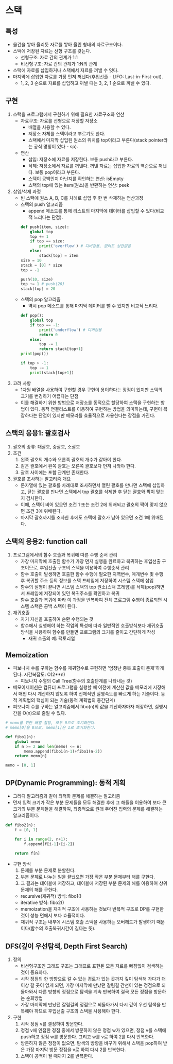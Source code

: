 # 스택

## 특성
- 물건을 쌓아 올리듯 자료를 쌓아 올린 형태의 자료구조이다.
- 스택에 저장된 자료는 선형 구조를 갖는다.
    - 선형구조: 자료 간의 관계가 1:1
    - 비선형구조: 자료 간의 관계가 1:N의 관계
- 스택에 자료를 삽입하거나 스택에서 자료를 꺼낼 수 잇다.
- 마지막에 삽입한 자료를 가장 먼저 꺼낸다(후입선출 - LIFO: Last-in-First-out).
    - 1, 2, 3 순으로 자료를 삽입하고 꺼낼 때는 3, 2, 1 순으로 꺼낼 수 있다.

## 구현
1. 스택을 프로그램에서 구현하기 위해 필요한 자료구조와 연산
    - 자료구조: 자료를 선형으로 저장할 저장소
        - 배열을 사용할 수 있다.
        - 저장소 자체를 스택이라고 부르기도 한다.
        - 스택에서 마지막 삽입된 원소의 위치를 top이라고 부른다(stack pointer라는 공식 명칭이 있다 - sp).
    - 연산
        - 삽입: 저장소에 자료를 저장한다. 보통 push라고 부른다.
        - 삭제: 저장소에서 자료를 꺼낸다. 꺼낸 자료는 삽입한 자료의 역순으로 꺼낸다. 보통 pop이라고 부른다.
        - 스택이 공백인지 아닌지를 확인하는 연산: isEmpty
        - 스택의 top에 있는 item(원소)을 반환하는 연산: peek
2. 삽입/삭제 과정
    - 빈 스택에 원소 A, B, C를 차례로 삽입 후 한 번 삭제하는 연산과정
    - 스택의 push 알고리즘
        - append 메소드를 통해 리스트의 마지막에 데이터를 삽입할 수 있다(비교적 느리다는 단점).
        ```python
        def push(item, size):
            global top
            top += 1
            if top == size:
                print('overflow') # 디버깅용, 없어도 상관없음
            else:
                stack[top] = item
        size = 10
        stack = [0] * size
        top = -1

        push(10, size)
        top += 1 # push(20)
        stack[top] = 20
    - 스택의 pop 알고리즘
        - 역시 pop 메소드를 통해 마지막 데이터를 뺄 수 있지만 비교적 느리다.
        ```python
        def pop():
            global top
            if top == -1:
                print('underflow') # 디버깅용
                return 0
            else:
                top -= 1
                return stack[top+1]
        print(pop())

        if top > -1:
            top -= 1
            print(stack[top+1])
3. 고려 사항
    - 1차원 배열을 사용하여 구현할 경우 구현이 용이하다는 장점이 있지만 스택의 크기를 변경하기 어렵다는 단점
    - 이를 해결하기 위한 방법으로 저장소를 동적으로 할당하여 스택을 구현하는 방법이 있다. 동적 연결리스트를 이용하여 구현하는 방법을 의미하는데, 구현이 복잡하다는 단점이 있지만 메모리를 효율적으로 사용한다는 장점을 가진다.

## 스택의 응용1: 괄호검사
1. 괄호의 종류: 대괄호, 중괄호, 소괄호
2. 조건
    1. 왼쪽 괄호의 개수와 오른쪽 괄호의 개수가 같아야 한다.
    2. 같은 괄호에서 왼쪽 괄호는 오른쪽 괄호보다 먼저 나와야 한다.
    3. 괄호 사이에는 포함 관계만 존재한다.
3. 괄호를 조사하는 알고리즘 개요
    - 문자열에 있는 괄호를 차례대로 조사하면서 열린 괄호를 만나면 스택에 삽입하고, 닫는 괄호를 만나면 스택에서 top 괄호를 삭제한 후 닫는 괄호와 짝이 맞는지 검사한다.
    - 이때, 스택이 비어 있으면 조건 1 또는 조건 2에 위배되고 괄호의 짝이 맞지 않으면 조건 3에 위배된다.
    - 마지막 괄호까지를 조사한 후에도 스택에 괄호가 남아 있으면 조건 1에 위배된다.

## 스택의 응용2: function call
1. 프로그램에서의 함수 호출과 복귀에 따른 수행 순서 관리
    - 가장 마지막에 호출된 함수가 가장 먼저 실행을 완료하고 복귀하는 후입선출 구조이므로, 후입선출 구조의 스택을 이용하여 수행순서 관리
    - 함수 호출이 발생하면 호출한 함수 수행에 필요한 지역변수, 매개변수 및 수행 후 복귀할 주소 등의 정보를 스택 프레임에 저장하여 시스템 스택에 삽입
    - 함수의 실행이 끝나면 시스템 스택의 top 원소(스택 프레임)를 삭제(pop)하면서 프레임에 저장되어 있던 복귀주소를 확인하고 복귀
    - 함수 호출과 복귀에 따라 이 과정을 반복하여 전체 프로그램 수행이 종료되면 시스템 스택은 공백 스택이 된다.
2. 재귀호출
    - 자기 자신을 호출하여 순환 수행되는 것
    - 함수에서 실행해야 하는 작업의 특성에 따라 일반적인 호출방식보다 재귀호출방식을 사용하여 함수를 만들면 프로그램의 크기를 줄이고 간단하게 작성
        - 재귀 호출의 예: 팩토리얼

## Memoization
- 피보나치 수를 구하는 함수를 재귀함수로 구현하면 '엄청난 중복 호출이 존재'하게 된다. 시간복잡도: O(2**n)
    - 피보나치 수열의 Call Tree(함수의 호출단계를 나타내는 것)
- 메모이제이션은 컴퓨터 프로그램을 실행할 때 이전에 계산한 값을 메모리에 저장해서 매번 다시 계산하지 않도록 하여 전체적인 실행속도를 빠르게 하는 기술이다. 동적 계획법의 핵심이 되는 기술(동적 계획법의 중간단계)
- 피보나치 수를 구하는 알고리즘에서 fibo(n)의 값을 계산하자마자 저장하면, 실행시간을 O(n)으로 줄일 수 있다.
```python
# memo를 위한 배열 할당, 모두 0으로 초기화한다.
# memo[0]을 0으로, memo[1]은 1로 초기화한다.

def fibo1(n):
    global memo
    if n >= 2 and len(memo) <= n:
        memo.append(fibo1(n-1)+fibo1(n-2))
    return memo[n]

memo = [0, 1]
```

## DP(Dynamic Programming): 동적 게획
- 그리디 알고리즘과 같이 최적화 문제를 해결하는 알고리즘
- 먼저 입력 크기가 작은 부분 문제들을 모두 해결한 후에 그 해들을 이용하여 보다 큰 크기의 부분 문제들을 해결하여, 최종적으로 원래 주어진 입력의 문제를 해결하는 알고리즘이다.
```python
def fibo2(n):
    f = [0, 1]

    for i in range(2, n+1):
        f.append(f[i-1]+[i-2])
    
    return f[n]
```
- 구현 방식
    1. 문제를 부분 문제로 분할한다.
    2. 부분 문제로 나누는 일을 끝냈으면 가장 작은 부분 문제부터 해를 구한다.
    3. 그 결과는 테이블에 저장하고, 테이블에 저장된 부분 문제의 해를 이용하여 상위 문제의 해를 구한다.
    - recursive(재귀적) 방식: fibo1()
    - iterative 방식: fibo2()
    - memoization을 재귀적 구조에 사용하는 것보다 반복적 구조로 DP를 구현한 것이 성능 면에서 보다 효율적이다.
    - 재귀적 구조는 내부에 시스템 호출 스택을 사용하는 오버헤드가 발생하기 때문이다(함수의 호출복귀시간이 길다는 뜻).

## DFS(깊이 우선탐색, Depth First Search)
1. 정의
    - 비선형구조인 그래프 구조는 그래프로 표현된 모든 자료를 빠짐없이 검색하는 것이 중요하다.
    - 시작 정점의 한 방향으로 갈 수 있는 경로가 있는 곳까지 깊이 탐색해 가다가 더 이상 갈 곳이 없게 되면, 가장 마지막에 만났던 갈림길 간선이 있는 정점으로 되돌아와서 다른 방향의 정점으로 탐색을 계속 반복하여 결국 모든 정점을 방문하는 순회방법
    - 가장 마지막에 만났던 갈림길의 정점으로 되돌아가서 다시 깊이 우선 탐색을 반복해야 하므로 후입선출 구조의 스택을 사용해야 한다.
2. 구현
    1. 시작 정점 v를 결정하여 방문한다.
    2. 정점 v에 인접한 정점 중에서 방문하지 않은 정점 w가 있으면, 정점 v를 스택에 push하고 정점 w를 방문한다. 그리고 w를 v로 하여 2를 다시 반복한다.
    - 방문하지 않은 정점이 없으면, 탐색의 방향을 바꾸기 위해서 스택을 pop하여 받은 가장 마지막 방문 정점을 v로 하여 다시 2를 반복한다.
    3. 스택이 공백이 될 때까지 2를 반복한다.